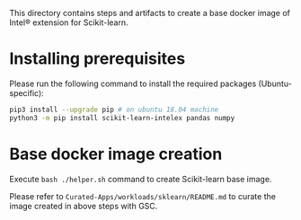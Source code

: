 This directory contains steps and artifacts to create a base docker image of Intel® extension
for Scikit-learn.

# Installing prerequisites

Please run the following command to install the required packages (Ubuntu-specific):

```sh
pip3 install --upgrade pip # on ubuntu 18.04 machine
python3 -m pip install scikit-learn-intelex pandas numpy
```

# Base docker image creation

Execute `bash ./helper.sh` command to create Scikit-learn base image.

Please refer to `Curated-Apps/workloads/sklearn/README.md` to curate the image created in above
steps with GSC.
